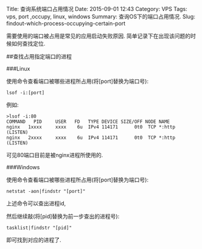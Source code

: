 Title: 查询系统端口占用情况
Date: 2015-09-01 12:43
Category: VPS
Tags: vps, port ,occupy, linux, windows
Summary: 查询OS下的端口占用情况.
Slug: findout-which-process-occupying-certain-port

需要使用的端口被占用是常见的应用启动失败原因.
简单记录下在出现该问题的时候如何查找定位.

##查找占用指定端口的进程

###Linux

使用命令查看端口被哪些进程所占用(将[port]替换为端口号):
````
lsof -i:[port]
````

例如:
````
>lsof -i:80
COMMAND   PID     USER   FD   TYPE DEVICE SIZE/OFF NODE NAME
nginx   1xxxx     xxxx    6u  IPv4 114171      0t0  TCP *:http (LISTEN)
nginx   2xxxx     xxxx    6u  IPv4 114171      0t0  TCP *:http (LISTEN)
````

可见80端口目前是被nginx进程所使用的.

###Windows

使用命令查看端口被哪些进程所占用(将[port]替换为端口号):
````
netstat -aon|findstr "[port]"
````
上述命令可以查出进程id,

然后继续敲(将[pid]替换为前一步查出的进程号):
````
tasklist|findstr "[pid]"
````
即可找到对应的进程了.